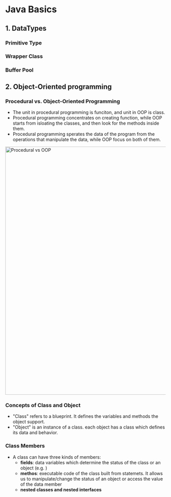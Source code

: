 # Java Basics


## 1. DataTypes

### Primitive Type


### Wrapper Class

### Buffer Pool


## 2. Object-Oriented programming

### Procedural vs. Object-Oriented Programming 

- The unit in procedural programming is funciton, and unit in OOP is class.
- Procedural programming concentrates on creating function, while OOP starts from isloating the classes, and then look for the methods inside them.
- Procedural programming sperates the data of the program from the operations that manipulate the data, while OOP focus on both of them.

<img width="777" alt="Procedural vs OOP" src="https://user-images.githubusercontent.com/78633515/154190442-5634e1ab-a8a3-4716-8af8-c051faee8078.png">

### Concepts of Class and Object

- "Class" refers to a blueprint. It defines the variables and methods the object support.
- "Object" is an instance of a class. each object has a class which defines its data and behavior.

### Class Members

- A class can have three kinds of members:
  - **fields**: data variables which determine the status of the class or an object (e.g. )
  - **methos**: executable code of the class built from statemets. It allows us to manipulate/change the status of an object or access the value of the data member
  - **nested classes and nested interfaces** 
